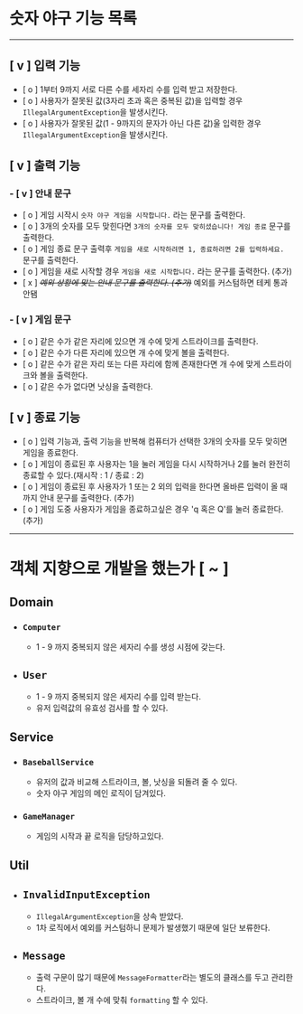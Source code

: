 
# 숫자 야구 기능 목록

---

## [ v ] <b>입력 기능</b> 
- [ o ] 1부터 9까지 서로 다른 수를 세자리 수를 입력 받고 저장한다.
- [ o ] 사용자가 잘못된 값(3자리 초과 혹은 중복된 값)을 입력할 경우 `IllegalArgumentException`을 발생시킨다.
- [ o ] 사용자가 잘못된 값(1 - 9까지의 문자가 아닌 다른 값)울 입력한 경우 `IllegalArgumentException`을 발생시킨다.


## [ v ] <b>출력 기능</b>
### - [ v ] 안내 문구
  - [ o ] 게임 시작시 `숫자 야구 게임을 시작합니다.` 라는 문구를 출력한다.
  - [ o ] 3개의 숫자를 모두 맞힌다면 `3개의 숫자를 모두 맞히셨습니다! 게임 종료` 문구를 출력한다.
  - [ o ] 게임 종료 문구 출력후 `게임을 새로 시작하려면 1, 종료하려면 2를 입력하세요.` 문구를 출력한다.
  - [ o ] 게임을 새로 시작할 경우 `게임을 새로 시작합니다.` 라는 문구를 출력한다. (추가)
  - [ x ] ~~*예외 상황에 맞는 안내 문구를 출력한다. (추가)*~~ 예외를 커스텀하면 테케 통과 안됌

### - [ v ] 게임 문구 
  - [ o ] 같은 수가 같은 자리에 있으면 개 수에 맞게 스트라이크를 출력한다.
  - [ o ] 같은 수가 다른 자리에 있으면 개 수에 맞게 볼을 출력한다.
  - [ o ] 같은 수가 같은 자리 또는 다른 자리에 함께 존재한다면 개 수에 맞게 스트라이크와 볼을 출력한다.
  - [ o ] 같은 수가 없다면 낫싱을 출력한다.

## [ v ] 종료 기능
- [ o ] 입력 기능과, 출력 기능을 반복해 컴퓨터가 선택한 3개의 숫자를 모두 맞히면 게임을 종료한다.
- [ o ] 게임이 종료된 후 사용자는 1을 눌러 게임을 다시 시작하거나 2를 눌러 완전히 종료할 수 있다.(재시작 : 1 / 종료 : 2)
- [ o ] 게임이 종료된 후 사용자가 1 또는 2 외의 입력을 한다면 올바른 입력이 올 때까지 안내 문구를 출력한다. (추가)
- [ o ] 게임 도중 사용자가 게임을 종료하고싶은 경우 'q 혹은 Q'를 눌러 종료한다. (추가)


---
# 객체 지향으로 개발을 했는가 [ ~ ]

## Domain
- ### `Computer`
  - 1 - 9 까지 중복되지 않은 세자리 수를 생성 시점에 갖는다.

- ## `User`
  - 1 - 9 까지 중복되지 않은 세자리 수를 입력 받는다.
  - 유저 입력값의 유효성 검사를 할 수 있다.


## Service
- ### `BaseballService`
  - 유저의 값과 비교해 스트라이크, 볼, 낫싱을 되돌려 줄 수 있다.
  - 숫자 야구 게임의 메인 로직이 담겨있다.
- ### `GameManager`
  - 게임의 시작과 끝 로직을 담당하고있다.

## Util
- ## `InvalidInputException`
  - `IllegalArgumentException`을 상속 받았다.
  - 1차 로직에서 예외를 커스텀하니 문제가 발생했기 때문에 일단 보류한다.
- ## `Message`
  - 출력 구문이 많기 때문에 `MessageFormatter`라는 별도의 클래스를 두고 관리한다.
  - 스트라이크, 볼 개 수에 맞춰 `formatting` 할 수 있다.